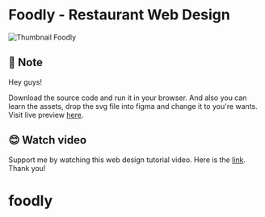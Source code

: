 # Foodly - Restaurant Web Design

![Thumbnail Foodly](https://user-images.githubusercontent.com/91236883/226113349-f864608c-718c-4836-8b16-fc6d59bef3d5.jpg)

## 📃 Note
Hey guys!

Download the source code and run it in your browser. And also you can learn the assets, drop the svg file into figma and change it to you're wants. Visit live preview <a href="https://foodlylandingpage-demo.netlify.app/">here</a>.

## 😊 Watch video
Support me by watching this web design tutorial video. Here is the <a href="https://youtu.be/3mB_5ifDGZU">link</a>. Thank you!

# foodly
